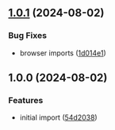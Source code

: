 ## [1.0.1](https://github.com/achingbrain/weald/compare/v1.0.0...v1.0.1) (2024-08-02)

### Bug Fixes

* browser imports ([1d014e1](https://github.com/achingbrain/weald/commit/1d014e1bb7c52d7d0c55672e9d5973f176a40f3f))

## 1.0.0 (2024-08-02)

### Features

* initial import ([54d2038](https://github.com/achingbrain/weald/commit/54d2038070316379259285d0b2a0aa37d3a2cc20))
